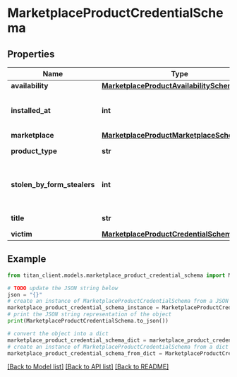 # MarketplaceProductCredentialSchema


## Properties

Name | Type | Description | Notes
------------ | ------------- | ------------- | -------------
**availability** | [**MarketplaceProductAvailabilitySchema**](MarketplaceProductAvailabilitySchema.md) |  | [optional] 
**installed_at** | **int** | Timestamp when bot was installed. | [optional] 
**marketplace** | [**MarketplaceProductMarketplaceSchema**](MarketplaceProductMarketplaceSchema.md) |  | [optional] 
**product_type** | **str** | Type of product | [optional] 
**stolen_by_form_stealers** | **int** | Count of stolen credentials in this package. | [optional] 
**title** | **str** | Credential title. | [optional] 
**victim** | [**MarketplaceProductCredentialSchemaVictim**](MarketplaceProductCredentialSchemaVictim.md) |  | [optional] 

## Example

```python
from titan_client.models.marketplace_product_credential_schema import MarketplaceProductCredentialSchema

# TODO update the JSON string below
json = "{}"
# create an instance of MarketplaceProductCredentialSchema from a JSON string
marketplace_product_credential_schema_instance = MarketplaceProductCredentialSchema.from_json(json)
# print the JSON string representation of the object
print(MarketplaceProductCredentialSchema.to_json())

# convert the object into a dict
marketplace_product_credential_schema_dict = marketplace_product_credential_schema_instance.to_dict()
# create an instance of MarketplaceProductCredentialSchema from a dict
marketplace_product_credential_schema_from_dict = MarketplaceProductCredentialSchema.from_dict(marketplace_product_credential_schema_dict)
```
[[Back to Model list]](../README.md#documentation-for-models) [[Back to API list]](../README.md#documentation-for-api-endpoints) [[Back to README]](../README.md)


